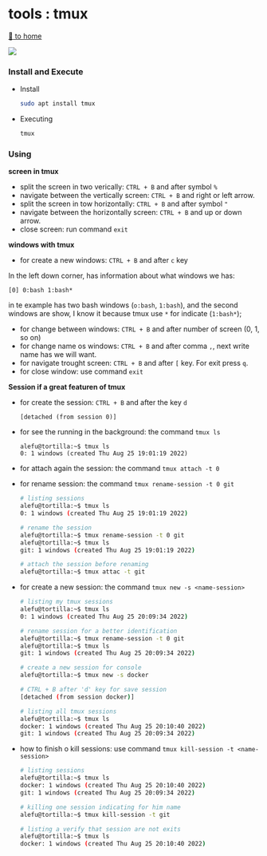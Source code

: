 # tools : tmux
[ :running: to home][link-home]

![](https://img.shields.io/badge/by-Alejandro.Fuentes-informational?style=flat&logoColor=white&color=cdcdcd)

### Install and Execute
* Install

    ```bash
    sudo apt install tmux
    ```
* Executing

    ```bash
    tmux
    ```

### Using

**screen in tmux**

* split the screen in two verically: `CTRL + B` and after symbol `%` 
* navigate between the vertically screen: `CTRL + B` and right or left arrow.
* split the screen in tow horizontally: `CTRL + B` and after symbol `"`
* navigate between the horizontally screen: `CTRL + B` and up or down arrow.
* close screen: run command `exit`

**windows with tmux**

* for create a new windows: `CTRL + B` and after `c` key

In the left down corner, has information about what windows we has:

```
[0] 0:bash 1:bash*
```

in te example has two bash windows (`o:bash`, `1:bash`), and the second windows are show, I know it because tmux use `*` for indicate (`1:bash*`);

* for change between windows: `CTRL + B` and after number of screen (0, 1, so on)
* for change name os windows: `CTRL + B` and after comma `,`, next write name has we will want.
* for navigate trought screen: `CTRL + B` and after `[` key. For exit press `q`.
* for close window: use command `exit`

**Session if a great featuren of tmux**

* for create the session: `CTRL + B` and after the key `d`
    ```
    [detached (from session 0)]
    ```
* for see the running in the background: the command `tmux ls`
    ```
    alefu@tortilla:~$ tmux ls
    0: 1 windows (created Thu Aug 25 19:01:19 2022)
    ```
* for attach again the session: the command `tmux attach -t 0`
* for rename session: the command `tmux rename-session -t 0 git`
    ```bash
    # listing sessions
    alefu@tortilla:~$ tmux ls
    0: 1 windows (created Thu Aug 25 19:01:19 2022)

    # rename the session
    alefu@tortilla:~$ tmux rename-session -t 0 git
    alefu@tortilla:~$ tmux ls
    git: 1 windows (created Thu Aug 25 19:01:19 2022)

    # attach the session before renaming
    alefu@tortilla:~$ tmux attac -t git

    ```
* for create a new session: the command `tmux new -s <name-session>`
    ```bash
    # listing my tmux sessions
    alefu@tortilla:~$ tmux ls
    0: 1 windows (created Thu Aug 25 20:09:34 2022)

    # rename session for a better identification
    alefu@tortilla:~$ tmux rename-session -t 0 git
    alefu@tortilla:~$ tmux ls
    git: 1 windows (created Thu Aug 25 20:09:34 2022)

    # create a new session for console
    alefu@tortilla:~$ tmux new -s docker

    # CTRL + B after 'd' key for save session
    [detached (from session docker)]

    # listing all tmux sessions
    alefu@tortilla:~$ tmux ls
    docker: 1 windows (created Thu Aug 25 20:10:40 2022)
    git: 1 windows (created Thu Aug 25 20:09:34 2022)
    ```
* how to finish o kill sessions: use command `tmux kill-session -t <name-session>`
    ```bash
    # listing sessions
    alefu@tortilla:~$ tmux ls
    docker: 1 windows (created Thu Aug 25 20:10:40 2022)
    git: 1 windows (created Thu Aug 25 20:09:34 2022)

    # killing one session indicating for him name
    alefu@tortilla:~$ tmux kill-session -t git

    # listing a verify that session are not exits
    alefu@tortilla:~$ tmux ls
    docker: 1 windows (created Thu Aug 25 20:10:40 2022)
    ```

    <!-- links -->
[link-home]: ../../README.md